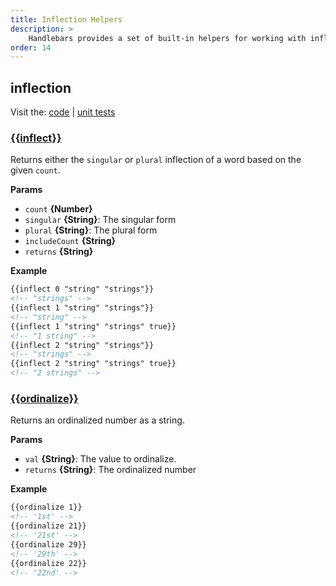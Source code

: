 ```yaml
---
title: Inflection Helpers
description: >
    Handlebars provides a set of built-in helpers for working with inflection. These helpers are used to format and manipulate words, making it easier to display text in a readable format.
order: 14
---
```


## inflection

Visit the: [code](https://github.com/jaredwray/fumanchu/tree/main/helpers/lib/inflection.js) | [unit tests](https://github.com/jaredwray/fumanchu/tree/main/helpers/test/inflection.js)

### [{{inflect}}](https://github.com/jaredwray/fumanchu/tree/main/helpers/lib/inflection.js#L30)

Returns either the `singular` or `plural` inflection of a word based on the given `count`.

**Params**

* `count` **{Number}**
* `singular` **{String}**: The singular form
* `plural` **{String}**: The plural form
* `includeCount` **{String}**
* `returns` **{String}**

**Example**

```html
{{inflect 0 "string" "strings"}}
<!-- "strings" -->
{{inflect 1 "string" "strings"}}
<!-- "string" -->
{{inflect 1 "string" "strings" true}}
<!-- "1 string" -->
{{inflect 2 "string" "strings"}}
<!-- "strings" -->
{{inflect 2 "string" "strings" true}}
<!-- "2 strings" -->
```

### [{{ordinalize}}](https://github.com/jaredwray/fumanchu/tree/main/helpers/lib/inflection.js#L58)

Returns an ordinalized number as a string.

**Params**

* `val` **{String}**: The value to ordinalize.
* `returns` **{String}**: The ordinalized number

**Example**

```html
{{ordinalize 1}}
<!-- '1st' -->
{{ordinalize 21}}
<!-- '21st' -->
{{ordinalize 29}}
<!-- '29th' -->
{{ordinalize 22}}
<!-- '22nd' -->
```
